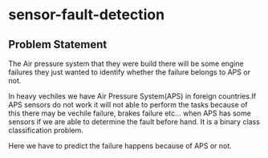 # sensor-fault-detection

## Problem Statement

The Air pressure system that they were build there will be some engine failures they just wanted to identify whether the failure belongs to APS or not.

In heavy vechiles we have Air Pressure System(APS) in foreign countries.If APS sensors do not work it will not able to perform the tasks because of this there may be vechile failure, brakes failure etc... when APS has some sensors if we are able to determine the fault before hand.
It is a binary class classification problem.

Here we have to predict the failure happens because of APS or not.
